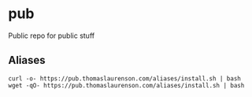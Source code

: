 # pub

Public repo for public stuff

## Aliases

```
curl -o- https://pub.thomaslaurenson.com/aliases/install.sh | bash
wget -qO- https://pub.thomaslaurenson.com/aliases/install.sh | bash
```
